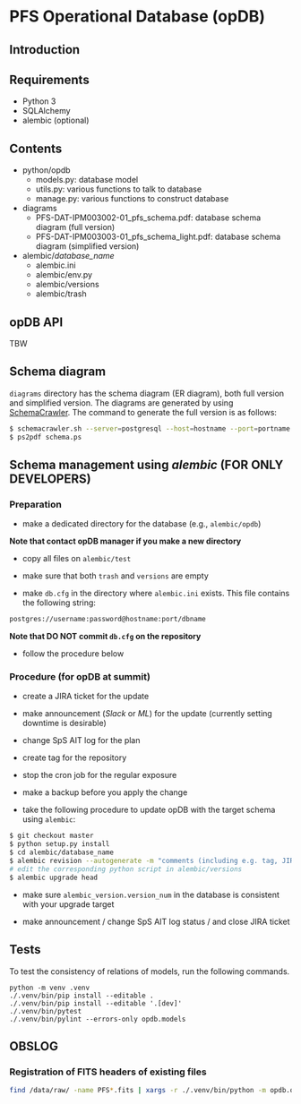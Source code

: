 # PFS Operational Database (opDB)

## Introduction

## Requirements
* Python 3
* SQLAlchemy
* alembic (optional)

## Contents

* python/opdb
    * models.py: database model
    * utils.py: various functions to talk to database
    * manage.py: various functions to construct database
* diagrams
    * PFS-DAT-IPM003002-01_pfs_schema.pdf: database schema diagram (full version)
    * PFS-DAT-IPM003003-01_pfs_schema_light.pdf: database schema diagram (simplified version)
* alembic/*database_name*
    * alembic.ini
    * alembic/env.py
    * alembic/versions
    * alembic/trash

## opDB API

TBW

## Schema diagram
`diagrams` directory has the schema diagram (ER diagram), both full version and simplified version. The diagrams are generated by using <a href="https://www.schemacrawler.com/" target="_blank">SchemaCrawler</a>. The command to generate the full version is as follows:

```sh
$ schemacrawler.sh --server=postgresql --host=hostname --port=portname --database=dbname --schemas=public --user=username --password=password --info-level=standard --command=schema --log-level=CONFIG  --portable-names  --title='PFS Operational Database'  --output-format=ps2 --output-file=schema.ps --no-remarks
$ ps2pdf schema.ps
```

## Schema management using *alembic* (FOR ONLY DEVELOPERS)

### Preparation

* make a dedicated directory for the database (e.g., `alembic/opdb`) 

__Note that contact opDB manager if you make a new directory__

* copy all files on `alembic/test`

* make sure that both `trash` and `versions` are empty

* make `db.cfg` in the directory where `alembic.ini` exists. This file contains the following string:
```sh
postgres://username:password@hostname:port/dbname
```

__Note that DO NOT commit `db.cfg` on the repository__

* follow the procedure below

### Procedure (for opDB at summit)

* create a JIRA ticket for the update

* make announcement (_Slack_ or _ML_) for the update (currently setting downtime is desirable)

* change SpS AIT log for the plan

* create tag for the repository

* stop the cron job for the regular exposure

* make a backup before you apply the change

* take the following procedure to update opDB with the target schema using `alembic`:

```sh
$ git checkout master
$ python setup.py install
$ cd alembic/database_name
$ alembic revision --autogenerate -m "comments (including e.g. tag, JIRA ticket number)"
# edit the corresponding python script in alembic/versions
$ alembic upgrade head
```

* make sure `alembic_version.version_num` in the database is consistent with your upgrade target

* make announcement / change SpS AIT log status / and close JIRA ticket

## Tests

To test the consistency of relations of models, run the following commands.

```
python -m venv .venv
./.venv/bin/pip install --editable .
./.venv/bin/pip install --editable '.[dev]'
./.venv/bin/pytest
./.venv/bin/pylint --errors-only opdb.models
```

## OBSLOG

### Registration of FITS headers of existing files

```bash
find /data/raw/ -name PFS*.fits | xargs -r ./.venv/bin/python -m opdb.obslog -d postgresql://dbuser@dbhost/dbname --no-echo register --commit-each
```
